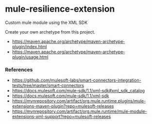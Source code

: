 # mule-resilience-extension
Custom mule module using the XML SDK

Create your own archetype from this project.
- https://maven.apache.org/archetype/maven-archetype-plugin/index.html
- https://maven.apache.org/archetype/maven-archetype-plugin/usage.html




### References
- https://github.com/mulesoft-labs/smart-connectors-integration-tests/tree/master/smart-connectors
- https://docs.mulesoft.com/mule-sdk/1.1/xml-sdk#xml_sdk_catalog
- https://docs.mulesoft.com/mule-sdk/1.1/xml-sdk
- https://mvnrepository.com/artifact/org.mule.runtime.plugins/mule-extensions-maven-plugin?repo=mulesoft-releases
- https://mvnrepository.com/artifact/org.mule.runtime/mule-module-extensions-xml-support?repo=mulesoft-releases
